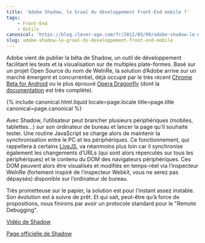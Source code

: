 ```yaml
---
title: 'Adobe Shadow, le Graal du développement Front-End mobile ?'
tags:
    - Front-End
    - Outils
canonical: 'https://blog.clever-age.com/fr/2012/03/09/adobe-shadow-le-graal-du-developpement-front-end-mobile/'
slug: adobe-shadow-le-graal-du-developpement-front-end-mobile
---
```


Adobe vient de publier la bêta de Shadow, un outil de développement facilitant
les tests et la visualisation sur de multiples plate-formes. Basé sur un projet
Open Source du nom de WeInRe, la solution d’Adobe arrive sur un marché émergent
et concurrentiel, déjà occupé par le très récent
[Chrome Beta for Android](http://www.androidcentral.com/chrome-beta-android-brings-remote-debugging-tools-mobile-web-developers)
ou le plus éprouvé [Opera Dragonfly](http://www.opera.com/dragonfly/) (dont la
[documentation](http://www.opera.com/dragonfly/documentation/remote/) est très
complète).

<!-- more -->

{% include canonical.html.liquid
    locale=page.locale
    title=page.title
    canonical=page.canonical
%}

Avec Shadow, l’utilisateur peut brancher plusieurs périphériques (mobiles,
tablettes…) sur son ordinateur de bureau et lancer la page qu’il souhaite
tester. Une routine JavaScript se charge alors de maintenir la synchronisation
entre le PC et les périphériques. Ce fonctionnement, qui rappellera à certains
[LiveJS](http://www.livejs.com/), va néanmoins plus loin car il synchronise
également les changements d’URLs (qui sont alors répercutés sur tous les
périphériques) et le contenu du DOM des navigateurs périphériques. Ces DOM
peuvent alors être visualisés et modifiés en temps-réel via l’inspecteur WeInRe
(fortement inspiré de l’inspecteur Webkit, vous ne serez pas dépaysés)
disponible sur l’ordinateur de bureau.

Très prometteuse sur le papier, la solution est pour l’instant assez instable.
Son évolution est à suivre de prêt. Et qui sait, peut-être qu’à force de
propositions, nous finirons par avoir un protocole standard pour le "Remote
Debugging".

[Vidéo de Shadow](http://tv.adobe.com/watch/adobe-technology-sneaks-2012/adobe-shadow/)

[Page officielle de Shadow](https://creative.adobe.com/products/inspect)
